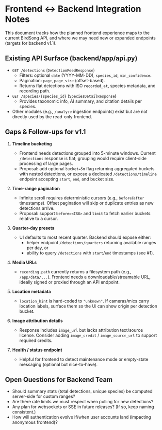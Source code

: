 # Frontend ↔ Backend Integration Notes

This document tracks how the planned frontend experience maps to the current BirdSong API, and where we may need new or expanded endpoints (targets for backend v1.1).

## Existing API Surface (backend/app/api.py)
- `GET /detections` (`DetectionFeedResponse`)  
  - Filters: optional `date` (YYYY-MM-DD), `species_id`, `min_confidence`.  
  - Pagination: `page`, `page_size` (offset-based).  
  - Returns flat detections with ISO `recorded_at`, species metadata, and recording path.
- `GET /species/{species_id}` (`SpeciesDetailResponse`)  
  - Provides taxonomic info, AI summary, and citation details per species.
- Other modules (e.g., `/analyze` ingestion endpoints) exist but are not directly used by the read-only frontend.

## Gaps & Follow-ups for v1.1
1. **Timeline bucketing**  
   - Frontend needs detections grouped into 5-minute windows. Current `/detections` response is flat; grouping would require client-side processing of large pages.  
   - Proposal: add optional `bucket=5m` flag returning aggregated buckets with nested detections, or expose a dedicated `/detections/timeline` endpoint accepting `start`, `end`, and bucket size.

2. **Time-range pagination**  
   - Infinite scroll requires deterministic cursors (e.g., `before`/`after` timestamps). Offset pagination will skip or duplicate entries as new detections arrive.  
   - Proposal: support `before=<ISO>` and `limit` to fetch earlier buckets relative to a cursor.

3. **Quarter-day presets**  
   - UI defaults to most recent quarter. Backend should expose either:  
     - helper endpoint `/detections/quarters` returning available ranges per day, or  
     - ability to query `/detections` with `start`/`end` timestamps (see #1).

4. **Media URLs**  
   - `recording.path` currently returns a filesystem path (e.g., `/app/data/...`). Frontend needs a downloadable/streamable URL, ideally signed or proxied through an API endpoint.

5. **Location metadata**  
   - `location_hint` is hard-coded to `"unknown"`. If cameras/mics carry location labels, surface them so the UI can show origin per detection bucket.

6. **Image attribution details**  
   - Response includes `image_url` but lacks attribution text/source license. Consider adding `image_credit` / `image_source_url` to support required credits.

7. **Health / status endpoint**  
   - Helpful for frontend to detect maintenance mode or empty-state messaging (optional but nice-to-have).

## Open Questions for Backend Team
- Should summary stats (total detections, unique species) be computed server-side for custom ranges?  
- Are there rate limits we must respect when polling for new detections?  
- Any plan for websockets or SSE in future releases? (If so, keep naming consistent.)  
- How will authentication evolve if/when user accounts land (impacting anonymous frontend)?
